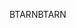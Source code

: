 <span data-ttu-id="70dd5-101">BTARN</span><span class="sxs-lookup"><span data-stu-id="70dd5-101">BTARN</span></span>